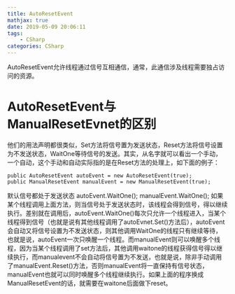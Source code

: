 ```yaml
---
title: AutoResetEvent
mathjax: true
date: 2019-05-09 20:06:11
tags:
    - CSharp
categories: CSharp
---
```

AutoResetEvent允许线程通过信号互相通信，通常，此通信涉及线程需要独占访问的资源。
# AutoResetEvent与ManualResetEvnet的区别
他们的用法声明都很类似，Set方法将信号置为发送状态，Reset方法将信号设置为不发送状态，WaitOne等待信号的发送。其实，从名字就可以看出一个手动，一个自动，这个手动和自动实际指的是在Reset方法的处理上，如下面的例子：
```CSharp
public AutoResetEvent autoEvent = new AutoResetEvent(true);
public ManualResetEvent manualEvent = new ManualResetEvent(true);
```
默认信号都处于发送状态
autoEvent.WaitOne();
manualEvent.WaitOne();
如果某个线程调用上面方法，则当信号处于发送状态时，该线程会得到信号，得以继续执行。差别就在调用后，autoEvent.WaitOne()每次只允许一个线程进入，当某个线程得到信号（也就是说有其他线程调用了autoEvnet.Set()方法后），autoEvent会自动又将信号设置为不发送状态，则其他调用WaitOne的线程只有继续等待，也就是说，autoEvent一次只唤醒一个线程。而manualEvent则可以唤醒多个线程，因为当某个线程调用了set方法后，其他调用waitone的线程获得信号得以继续执行，而manualevent不会自动将信号置为不发送，也就是说，除非手动调用了manualEvent.Reset()方法，否则manualEvent将一直保持有信号状态，manualEvent也就可以同时唤醒多个线程继续执行。如果上面的程序换成ManualResetEvent的话，就需要在waitone后面做下reset。